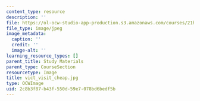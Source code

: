 ```yaml
---
content_type: resource
description: ''
file: https://ol-ocw-studio-app-production.s3.amazonaws.com/courses/21h-342-the-royal-family-fall-2003/2c8b3f87b43f550d59e7078bd6bedf5b_vict_visit_cheap.jpg
file_type: image/jpeg
image_metadata:
  caption: ''
  credit: ''
  image-alt: ''
learning_resource_types: []
parent_title: Study Materials
parent_type: CourseSection
resourcetype: Image
title: vict_visit_cheap.jpg
type: OCWImage
uid: 2c8b3f87-b43f-550d-59e7-078bd6bedf5b
---
```


